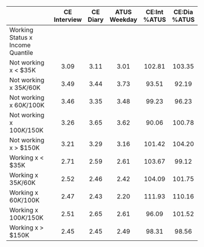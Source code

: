 
|                      | CE<br>Interview |  CE<br>Diary | ATUS<br>Weekday | CE:Int<br>%ATUS | CE:Dia<br>%ATUS |
| -------------------- | :----------: | :----------: | :----------: | :----------: | :----------: |
| Working Status x Income Quantile |              |              |              |              |              |
| Not working x     < $35K |         3.09 |         3.11 |         3.01 |       102.81 |       103.35 |
| Not working x  $35K/$60K |         3.49 |         3.44 |         3.73 |        93.51 |        92.19 |
| Not working x  $60K/$100K |         3.46 |         3.35 |         3.48 |        99.23 |        96.23 |
| Not working x $100K/$150K |         3.26 |         3.65 |         3.62 |        90.06 |       100.78 |
| Not working x     > $150K |         3.21 |         3.29 |         3.16 |       101.42 |       104.20 |
| Working x     < $35K |         2.71 |         2.59 |         2.61 |       103.67 |        99.12 |
| Working x  $35K/$60K |         2.52 |         2.46 |         2.42 |       104.09 |       101.75 |
| Working x  $60K/$100K |         2.47 |         2.43 |         2.20 |       111.93 |       110.16 |
| Working x $100K/$150K |         2.51 |         2.65 |         2.61 |        96.09 |       101.52 |
| Working x     > $150K |         2.45 |         2.45 |         2.49 |        98.31 |        98.56 |


